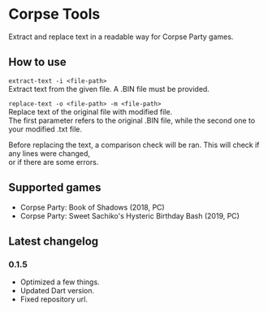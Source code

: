 # Corpse Tools

Extract and replace text in a readable way for Corpse Party games.

## How to use

`extract-text -i <file-path>` \
Extract text from the given file. A .BIN file must be provided.

`replace-text -o <file-path> -m <file-path>` \
Replace text of the original file with modified file. \
The first parameter refers to the original .BIN file, while the second one to your modified .txt file.

Before replacing the text, a comparison check will be ran. This will check if any lines were changed, \
or if there are some errors.

## Supported games

- Corpse Party: Book of Shadows (2018, PC)
- Corpse Party: Sweet Sachiko's Hysteric Birthday Bash (2019, PC)

## Latest changelog

### 0.1.5

- Optimized a few things.
- Updated Dart version.
- Fixed repository url.
